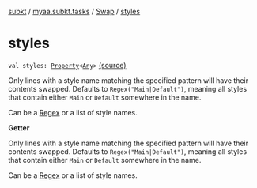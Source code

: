 [subkt](../../index.md) / [myaa.subkt.tasks](../index.md) / [Swap](index.md) / [styles](./styles.md)

# styles

`val styles: `[`Property`](https://docs.gradle.org/current/javadoc/org/gradle/api/provider/Property.html)`<`[`Any`](https://kotlinlang.org/api/latest/jvm/stdlib/kotlin/-any/index.html)`>` [(source)](https://github.com/Myaamori/SubKt/blob/0.1.7/src/main/kotlin/myaa/subkt/tasks/asstasks.kt#L470)

Only lines with a style name matching the specified pattern will have their contents swapped.
Defaults to `Regex("Main|Default")`, meaning all styles that contain
either `Main` or `Default` somewhere in the name.

Can be a [Regex](https://kotlinlang.org/api/latest/jvm/stdlib/kotlin.text/-regex/index.html) or a list of style names.

**Getter**

Only lines with a style name matching the specified pattern will have their contents swapped.
Defaults to `Regex("Main|Default")`, meaning all styles that contain
either `Main` or `Default` somewhere in the name.

Can be a [Regex](https://kotlinlang.org/api/latest/jvm/stdlib/kotlin.text/-regex/index.html) or a list of style names.

